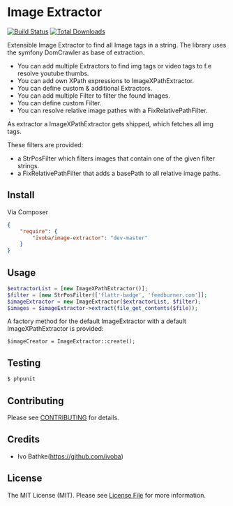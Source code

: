 # Image Extractor

[![Build Status](https://secure.travis-ci.org/ivoba/image-extractor.png?branch=master)](http://travis-ci.org/ivoba/image-extractor)
[![Total Downloads](https://poser.pugx.org/ivoba/image-extractor/downloads.png)](https://packagist.org/packages/ivoba/image-extractor)

Extensible Image Extractor to find all Image tags in a string.
The library uses the symfony DomCrawler as base of extraction.

- You can add multiple Extractors to find img tags or video tags to f.e resolve youtube thumbs.
- You can add own XPath expressions to ImageXPathExtractor.
- You can define custom & additional Extractors.
- You can add multiple Filter to filter the found Images.
- You can define custom Filter.
- You can resolve relative image pathes with a FixRelativePathFilter.

As extractor a ImageXPathExtractor gets shipped, which fetches all img tags.

These filters are provided:

 - a StrPosFilter which filters images that contain one of the given filter strings.
 - a FixRelativePathFilter that adds a basePath to all relative image paths.

## Install

Via Composer

``` json
{
    "require": {
        "ivoba/image-extractor": "dev-master"
    }
}
```


## Usage

``` php
$extractorList = [new ImageXPathExtractor()];
$filter = [new StrPosFilter(['flattr-badge', 'feedburner.com']];
$imageExtractor = new ImageExtractor($extractorList, $filter);
$images = $imageExtractor->extract(file_get_contents($file));
```

A factory method for the default ImageExtractor with a default ImageXPathExtractor is provided:

    $imageCreator = ImageExtractor::create();

## Testing

``` bash
$ phpunit
```


## Contributing

Please see [CONTRIBUTING](https://github.com/ivoba/image-extractor/blob/master/CONTRIBUTING.md) for details.


## Credits

- Ivo Bathke(https://github.com/ivoba)


## License

The MIT License (MIT). Please see [License File](https://github.com/ivoba/image-extractor/blob/master/LICENSE) for more information.
